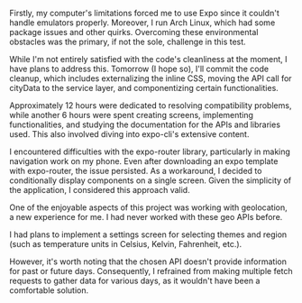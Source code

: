 Firstly, my computer's limitations forced me to use Expo since it couldn't handle emulators properly. Moreover, I run Arch Linux, which had some package issues and other quirks. Overcoming these environmental obstacles was the primary, if not the sole, challenge in this test.

While I'm not entirely satisfied with the code's cleanliness at the moment, I have plans to address this. Tomorrow (I hope so), I'll commit the code cleanup, which includes externalizing the inline CSS, moving the API call for cityData to the service layer, and componentizing certain functionalities.

Approximately 12 hours were dedicated to resolving compatibility problems, while another 6 hours were spent creating screens, implementing functionalities, and studying the documentation for the APIs and libraries used. This also involved diving into expo-cli's extensive content.

I encountered difficulties with the expo-router library, particularly in making navigation work on my phone. Even after downloading an expo template with expo-router, the issue persisted. As a workaround, I decided to conditionally display components on a single screen. Given the simplicity of the application, I considered this approach valid.

One of the enjoyable aspects of this project was working with geolocation, a new experience for me. I had never worked with these geo APIs before.

I had plans to implement a settings screen for selecting themes and region (such as temperature units in Celsius, Kelvin, Fahrenheit, etc.).

However, it's worth noting that the chosen API doesn't provide information for past or future days. Consequently, I refrained from making multiple fetch requests to gather data for various days, as it wouldn't have been a comfortable solution.